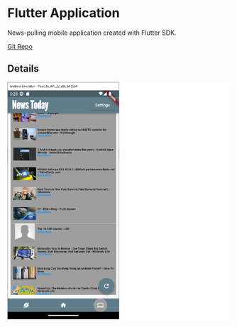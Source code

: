 # Flutter Application
News-pulling mobile application created with Flutter SDK.

[Git Repo](https://github.com/grepsedawkcat/flutter_application)  

## Details

![Image](Untitled.png)
